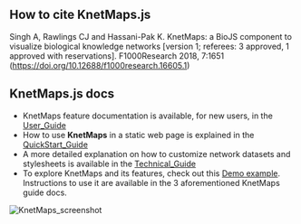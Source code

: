 ## How to cite KnetMaps.js
Singh A, Rawlings CJ and Hassani-Pak K. KnetMaps: a BioJS component to visualize biological knowledge networks [version 1; referees: 3 approved, 1 approved with reservations]. F1000Research 2018, 7:1651
(https://doi.org/10.12688/f1000research.16605.1)

## KnetMaps.js docs
- KnetMaps feature documentation is available, for new users, in the [User_Guide](docs/User_Guide.md)
- How to use **KnetMaps** in a static web page is explained in the [QuickStart_Guide](docs/QuickStart_Guide.md)
- A more detailed explanation on how to customize network datasets and stylesheets is available in the [Technical_Guide](docs/Technical_Guide.md)
- To explore KnetMaps and its features, check out this [Demo example](http://knetminer.rothamsted.ac.uk/KnetMaps/). Instructions to use it are available in the 3 aforementioned KnetMaps guide docs.

![KnetMaps_screenshot](https://raw.githubusercontent.com/Rothamsted/knetmaps.js/master/docs/KnetMaps_demo.png)
